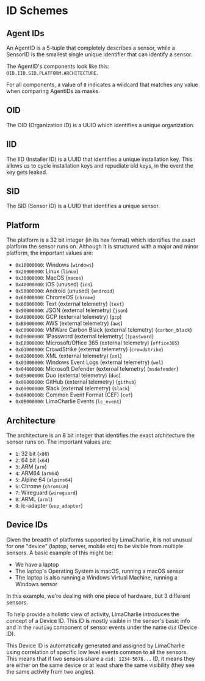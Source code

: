 # ID Schemes

## Agent IDs

An AgentID is a 5-tuple that completely describes a sensor, while a SensorID is the smallest single unique identifier
that can identify a sensor.

The AgentID's components look like this: `OID.IID.SID.PLATFORM.ARCHITECTURE`.

For all components, a value of `0` indicates a wildcard that matches any value when comparing AgentIDs as masks.

## OID
The OID (Organization ID) is a UUID which identifies a unique organization.

## IID
The IID (Installer ID) is a UUID that identifies a unique installation key. This allows us to cycle installation keys and
repudiate old keys, in the event the key gets leaked.

## SID
The SID (Sensor ID) is a UUID that identifies a unique sensor.

## Platform
The platform is a 32 bit integer (in its hex format) which identifies the exact platform the sensor runs on. Although it is
structured with a major and minor platform, the important values are:

* `0x10000000`: Windows (`windows`)
* `0x20000000`: Linux (`linux`)
* `0x30000000`: MacOS (`macos`)
* `0x40000000`: iOS (unused) (`ios`)
* `0x50000000`: Android (unused) (`android`)
* `0x60000000`: ChromeOS (`chrome`)
* `0x80000000`: Text (external telemetry) (`text`)
* `0x90000000`: JSON (external telemetry) (`json`)
* `0xA0000000`: GCP (external telemetry) (`gcp`)
* `0xB0000000`: AWS (external telemetry) (`aws`)
* `0xC0000000`: VMWare Carbon Black (external telemetry) (`carbon_black`)
* `0xD0000000`: 1Password (external telemetry) (`1password`)
* `0xE0000000`: Microsoft/Office 365 (external telemetry) (`office365`)
* `0x01000000`: CrowdStrike (external telemetry) (`crowdstrike`)
* `0x02000000`: XML (external telemetry) (`xml`)
* `0x03000000`: Windows Event Logs (external telemetry) (`wel`)
* `0x04000000`: Microsoft Defender (external telemetry) (`msdefender`)
* `0x05000000`: Duo (external telemetry) (`duo`)
* `0x08000000`: GitHub (external telemetry) (`github`)
* `0x09000000`: Slack (external telemetry) (`slack`)
* `0x0A000000`: Common Event Format (CEF) (`cef`)
* `0x0B000000`: LimaCharlie Events (`lc_event`)

## Architecture
The architecture is an 8 bit integer that identifies the exact architecture the sensor runs on. The important values are:

* `1`: 32 bit (`x86`)
* `2`: 64 bit (`x64`)
* `3`: ARM (`arm`)
* `4`: ARM64 (`arm64`)
* `5`: Alpine 64 (`alpine64`)
* `6`: Chrome (`chromium`)
* `7`: Wireguard (`wireguard`)
* `8`: ARML (`arml`)
* `9`: lc-adapter (`usp_adapter`)

## Device IDs
Given the breadth of platforms supported by LimaCharlie, it is not unusual for one "device" (laptop, server, mobile etc) to be visible from multiple sensors. A basic example of this might be:

* We have a laptop
* The laptop's Operating System is macOS, running a macOS sensor
* The laptop is also running a Windows Virtual Machine, running a Windows sensor

In this example, we're dealing with one piece of hardware, but 3 different sensors.

To help provide a holistic view of activity, LimaCharlie introduces the concept of a Device ID. This ID is mostly visible in the sensor's basic info and in the `routing` component of sensor events under the name `did` (Device ID).

This Device ID is automatically generated and assigned by LimaCharlie using correlation of specific low level events common to all the sensors. This means that if two sensors share a `did: 1234-5678...` ID, it means they are either on the same device or at least share the same visibility (they see the same activity from two angles).
